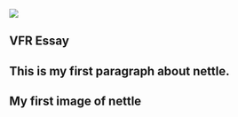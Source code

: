 [![](https://v3.juncture-digital.org/images/wb.svg)](https://v3.juncture-digital.org/wb)

## VFR Essay

## This is my first paragraph about nettle.

## My first image of nettle
<param ve-image 
url="[https://upload.wikimedia.org/wikipedia/commons/2/27/Urtica_dioica_%28Urticaceae%29.jpg](https://upload.wikimedia.org/wikipedia/commons/2/27/Urtica_dioica_%28Urticaceae%29.jpg)">
